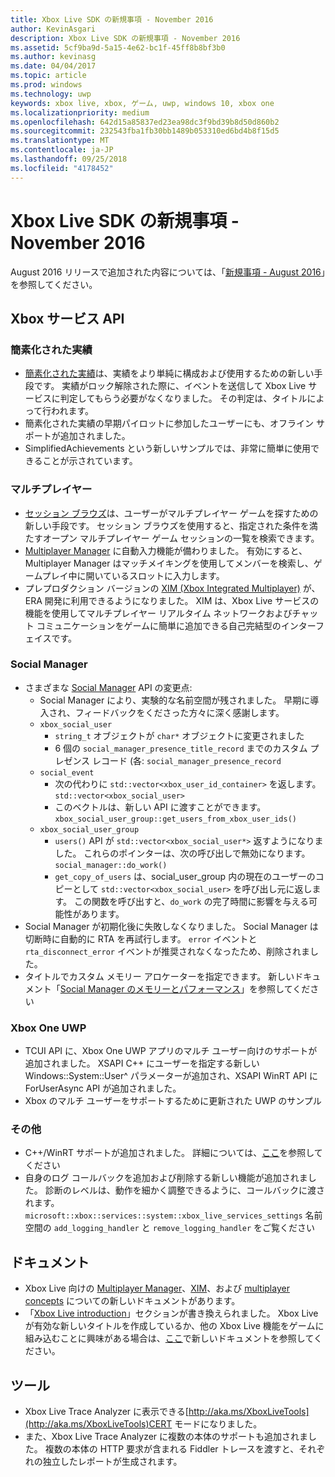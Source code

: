 ```yaml
---
title: Xbox Live SDK の新規事項 - November 2016
author: KevinAsgari
description: Xbox Live SDK の新規事項 - November 2016
ms.assetid: 5cf9ba9d-5a15-4e62-bc1f-45ff8b8bf3b0
ms.author: kevinasg
ms.date: 04/04/2017
ms.topic: article
ms.prod: windows
ms.technology: uwp
keywords: xbox live, xbox, ゲーム, uwp, windows 10, xbox one
ms.localizationpriority: medium
ms.openlocfilehash: 642d15a85837ed23ea98dc3f9bd39b8d50d860b2
ms.sourcegitcommit: 232543fba1fb30bb1489b053310ed6bd4b8f15d5
ms.translationtype: MT
ms.contentlocale: ja-JP
ms.lasthandoff: 09/25/2018
ms.locfileid: "4178452"
---
```

# <a name="whats-new-for-the-xbox-live-sdk---november-2016"></a>Xbox Live SDK の新規事項 - November 2016

August 2016 リリースで追加された内容については、「[新規事項 - August 2016](1608-whats-new.md)」を参照してください。

## <a name="xbox-services-api"></a>Xbox サービス API

### <a name="simplified-achievements"></a>簡素化された実績

* [簡素化された実績](../achievements-2017/simplified-achievements.md)は、実績をより単純に構成および使用するための新しい手段です。  実績がロック解除された際に、イベントを送信して Xbox Live サービスに判定してもらう必要がなくなりました。  その判定は、タイトルによって行われます。
* 簡素化された実績の早期パイロットに参加したユーザーにも、オフライン サポートが追加されました。
* SimplifiedAchievements という新しいサンプルでは、非常に簡単に使用できることが示されています。

### <a name="multiplayer"></a>マルチプレイヤー

* [セッション ブラウズ](../multiplayer/session-browse.md)は、ユーザーがマルチプレイヤー ゲームを探すための新しい手段です。  セッション ブラウズを使用すると、指定された条件を満たすオープン マルチプレイヤー ゲーム セッションの一覧を検索できます。
* [Multiplayer Manager](../multiplayer/multiplayer-manager.md) に自動入力機能が備わりました。  有効にすると、Multiplayer Manager はマッチメイキングを使用してメンバーを検索し、ゲームプレイ中に開いているスロットに入力します。
* プレプロダクション バージョンの [XIM (Xbox Integrated Multiplayer)](../multiplayer/xbox-integrated-multiplayer.md) が、ERA 開発に利用できるようになりました。  XIM は、Xbox Live サービスの機能を使用してマルチプレイヤー リアルタイム ネットワークおよびチャット コミュニケーションをゲームに簡単に追加できる自己完結型のインターフェイスです。

### <a name="social-manager"></a>Social Manager

* さまざまな [Social Manager](../social-platform/intro-to-social-manager.md) API の変更点:
    * Social Manager により、実験的な名前空間が残されました。 早期に導入され、フィードバックをくださった方々に深く感謝します。
    * `xbox_social_user`
        * `string_t` オブジェクトが `char*` オブジェクトに変更されました
        * 6 個の `social_manager_presence_title_record` までのカスタム プレゼンス レコード (各:  `social_manager_presence_record`
    * `social_event`
        * 次の代わりに `std::vector<xbox_user_id_container>` を返します。 `std::vector<xbox_social_user>`
        * このベクトルは、新しい API に渡すことができます。 `xbox_social_user_group::get_users_from_xbox_user_ids()`
    * `xbox_social_user_group`
        * `users()` API が `std::vector<xbox_social_user*>` 返すようになりました。 これらのポインターは、次の呼び出しで無効になります。 `social_manager::do_work()`
        * `get_copy_of_users` は、social_user_group 内の現在のユーザーのコピーとして `std::vector<xbox_social_user>` を呼び出し元に返します。 この関数を呼び出すと、`do_work` の完了時間に影響を与える可能性があります。
* Social Manager が初期化後に失敗しなくなりました。 Social Manager は切断時に自動的に RTA を再試行します。 `error` イベントと `rta_disconnect_error` イベントが推奨されなくなったため、削除されました。
* タイトルでカスタム メモリー アロケーターを指定できます。 新しいドキュメント「[Social Manager のメモリーとパフォーマンス](../social-platform/social-manager-memory-and-performance-overview.md)」を参照してください

### <a name="xbox-one-uwp"></a>Xbox One UWP
* TCUI API に、Xbox One UWP アプリのマルチ ユーザー向けのサポートが追加されました。  XSAPI C++ にユーザーを指定する新しい Windows::System::User^ パラメーターが追加され、XSAPI WinRT API に ForUserAsync API が追加されました。
* Xbox のマルチ ユーザーをサポートするために更新された UWP のサンプル

### <a name="other"></a>その他

* C++/WinRT サポートが追加されました。   詳細については、[ここ](../introduction-to-xbox-live-apis.md)を参照してください
* 自身のログ コールバックを追加および削除する新しい機能が追加されました。  診断のレベルは、動作を細かく調整できるように、コールバックに渡されます。  `microsoft::xbox::services::system::xbox_live_services_settings` 名前空間の `add_logging_handler` と `remove_logging_handler` をご覧ください

## <a name="documentation"></a>ドキュメント
* Xbox Live 向けの [Multiplayer Manager](../multiplayer/multiplayer-manager.md)、[XIM](../multiplayer/xbox-integrated-multiplayer.md)、および [multiplayer concepts](../multiplayer/multiplayer-concepts.md) についての新しいドキュメントがあります。
* 「[Xbox Live introduction](../get-started-with-partner/get-started-with-xbox-live-partner.md)」セクションが書き換えられました。  Xbox Live が有効な新しいタイトルを作成しているか、他の Xbox Live 機能をゲームに組み込むことに興味がある場合は、[ここ](../get-started-with-partner/get-started-with-xbox-live-partner.md)で新しいドキュメントを参照してください。

## <a name="tools"></a>ツール
* Xbox Live Trace Analyzer に表示できる[http://aka.ms/XboxLiveTools](http://aka.ms/XboxLiveTools)CERT モードになりました。  
* また、Xbox Live Trace Analyzer に複数の本体のサポートも追加されました。  複数の本体の HTTP 要求が含まれる Fiddler トレースを渡すと、それぞれの独立したレポートが生成されます。
